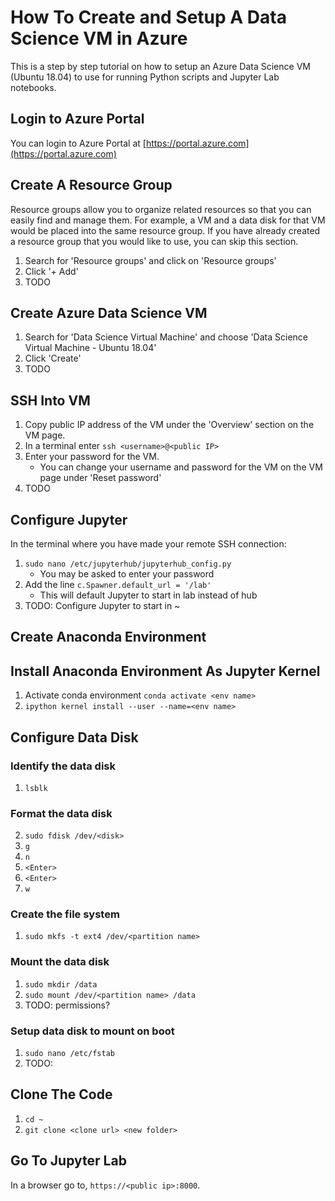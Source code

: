 # How To Create and Setup A Data Science VM in Azure
This is a step by step tutorial on how to setup an Azure Data Science VM (Ubuntu 18.04)
to use for running Python scripts and Jupyter Lab notebooks.

## Login to Azure Portal
You can login to Azure Portal at [https://portal.azure.com](https://portal.azure.com)

## Create A Resource Group
Resource groups allow you to organize related resources so that you can easily find and manage them.
For example, a VM and a data disk for that VM would be placed into the same resource group.
If you have already created a resource group that you would like to use, you can skip this section.

1. Search for 'Resource groups' and click on 'Resource groups'
2. Click '+ Add'
3. TODO


## Create Azure Data Science VM

1. Search for 'Data Science Virtual Machine' and choose 'Data Science Virtual Machine - Ubuntu 18.04'
2. Click 'Create'
3. TODO

## SSH Into VM

1. Copy public IP address of the VM under the 'Overview' section on the VM page.
2. In a terminal enter `ssh <username>@<public IP>`
3. Enter your password for the VM.
    * You can change your username and password for the VM on the VM page under 'Reset password'
4. TODO

## Configure Jupyter
In the terminal where you have made your remote SSH connection:

1. `sudo nano /etc/jupyterhub/jupyterhub_config.py`
    * You may be asked to enter your password
2. Add the line `c.Spawner.default_url = '/lab'`
    * This will default Jupyter to start in lab instead of hub
3. TODO: Configure Jupyter to start in ~

## Create Anaconda Environment

## Install Anaconda Environment As Jupyter Kernel

1. Activate conda environment `conda activate <env name>`
2. `ipython kernel install --user --name=<env name>`

## Configure Data Disk

### Identify the data disk

1. `lsblk`

### Format the data disk

2. `sudo fdisk /dev/<disk>`
3. `g`
4. `n`
5. `<Enter>`
6. `<Enter>`
7. `w`

### Create the file system

1. `sudo mkfs -t ext4 /dev/<partition name>`

### Mount the data disk

1. `sudo mkdir /data`
2. `sudo mount /dev/<partition name> /data`
3. TODO: permissions?

### Setup data disk to mount on boot

1. `sudo nano /etc/fstab`
2. TODO:

## Clone The Code

1. `cd ~`
2. `git clone <clone url> <new folder>`

## Go To Jupyter Lab

In a browser go to, `https://<public ip>:8000`.
